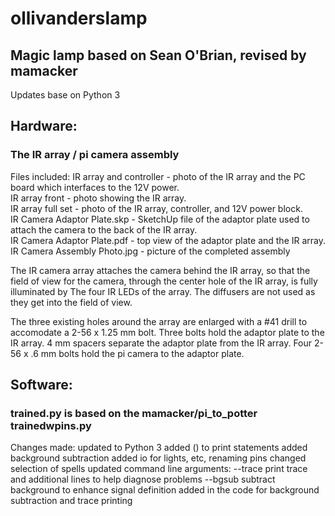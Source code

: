 # ollivanderslamp
## Magic lamp based on Sean O'Brian, revised by mamacker
Updates base on Python 3 

## Hardware:

### The IR array / pi camera assembly

Files included:
	IR array and controller - photo of the IR array and the PC board which interfaces
		to the 12V power.  
	IR array front - photo showing the IR array.  
	IR array full set - photo of the IR array, controller, and 12V power block.  
	IR Camera Adaptor Plate.skp - SketchUp file of the adaptor plate used to attach
		the camera to the back of the IR array.  
	IR Camera Adaptor Plate.pdf - top view of the adaptor plate and the IR array.  
	IR Camera Assembly Photo.jpg - picture of the completed assembly
	
The IR camera array attaches the camera behind the IR array, so that the field of view
for the camera, through the center hole of the IR array, is fully illuminated by The
four IR LEDs of the array.  The diffusers are not used as they get into the field of
view.

The three existing holes around the array are enlarged with a #41 drill to accomodate
a 2-56 x 1.25 mm bolt.  Three bolts hold the adaptor plate to the IR array.  4 mm spacers
separate the adaptor plate from the IR array.  Four 2-56 x .6 mm bolts hold the pi
camera to the adaptor plate.

## Software:

### trained.py is based on the mamacker/pi_to_potter trainedwpins.py

Changes made:
	updated to Python 3
	added () to print statements
	added background subtraction
	added io for lights, etc, renaming pins
	changed selection of spells
	updated command line arguments:
		--trace   print trace and additional lines to help diagnose problems
		--bgsub   subtract background to enhance signal definition
	added in the code for background subtraction and trace printing
